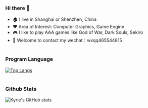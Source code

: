 ### Hi there 👋
- :house: I live in Shanghai or Shenzhen, China
- ❤️ Area of Interest: Computer Graphics, Game Engine
- :video_game: I like to play AAA games like God of War, Dark Souls, Sekiro
- 💬 Welcome to contact my wechat：wxqq465544815
<br></br>


### Program Language

[![Top Langs](https://github-readme-stats.vercel.app/api/top-langs/?username=kyriewxcode&layout=compact&hide=javascript)](https://github.com/Christmas/github-readme-stats)
<br></br>

### Github Stats
![Kyrie's GitHub stats](https://github-readme-stats.vercel.app/api?username=kyriewxcode&show_icons=true&theme=radical)
<br></br>
